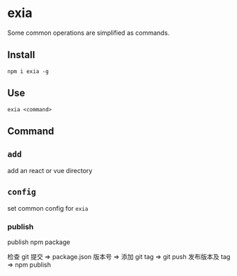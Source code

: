 # exia

Some common operations are simplified as commands.

## Install

```shell script
npm i exia -g
```

## Use

```shell script
exia <command>
```

## Command

## `add`

add an react or vue directory

## `config`

set common config for `exia`

### publish

publish npm package

检查 git 提交 => package.json 版本号 => 添加 git tag => git push 发布版本及 tag => npm publish
